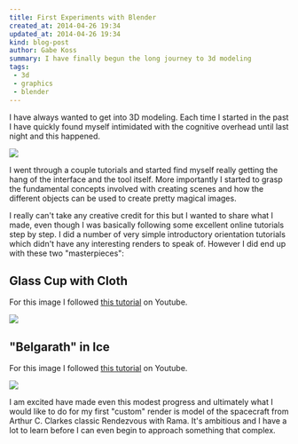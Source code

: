 ```yaml
---
title: First Experiments with Blender
created_at: 2014-04-26 19:34
updated_at: 2014-04-26 19:34
kind: blog-post
author: Gabe Koss
summary: I have finally begun the long journey to 3d modeling
tags: 
 - 3d
 - graphics
 - blender
--- 
```


I have always wanted to get into 3D modeling. Each time I started in the past I
have quickly found myself intimidated with the cognitive overhead until last
night and this happened.

<img src="/images/blender/insanity.jpg"/> 

I went through a couple tutorials and started find myself really getting the
hang of the interface and the tool itself. More importantly I started to grasp
the fundamental concepts involved with creating scenes and how the different
objects can be used to create pretty magical images. 

I really can't take any creative credit for this but I wanted to share what I
made, even though I was basically following some excellent online tutorials
step by step. I did a number of very simple introductory orientation tutorials
which didn't have any interesting renders to speak of. However I did end up
with these two "masterpieces": 

## Glass Cup with Cloth

For this image I followed [this
tutorial](http://www.youtube.com/watch?v=2zd1AI198I8) on Youtube. 

<img src="/images/blender/cup.png"/> 

## "Belgarath" in Ice

For this image I followed [this
tutorial](http://www.youtube.com/watch?v=39-CWSn_kms) on Youtube. 

<img src="/images/blender/ice.png"/> 

I am excited have made even this modest progress and ultimately what I would
like to do for my first "custom" render is model of the spacecraft from Arthur
C. Clarkes classic Rendezvous with Rama. It's ambitious and I have a lot to
learn before I can even begin to approach something that complex.

